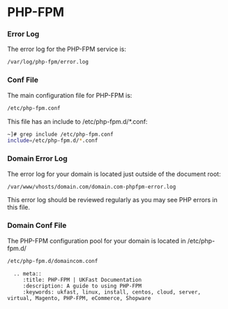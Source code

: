 # PHP-FPM

### Error Log
The error log for the PHP-FPM service is:

```bash
/var/log/php-fpm/error.log
```

### Conf File
The main configuration file for PHP-FPM is:

```bash
/etc/php-fpm.conf
```

This file has an include to /etc/php-fpm.d/*.conf:

```bash
~]# grep include /etc/php-fpm.conf
include=/etc/php-fpm.d/*.conf
```

### Domain Error Log
The error log for your domain is located just outside of the document root:

```bash
/var/www/vhosts/domain.com/domain.com-phpfpm-error.log
```

This error log should be reviewed regularly as you may see PHP errors in this file.

### Domain Conf File
The PHP-FPM configuration pool for your domain is located in /etc/php-fpm.d/

```bash
/etc/php-fpm.d/domaincom.conf
```

```eval_rst
  .. meta::
     :title: PHP-FPM | UKFast Documentation
     :description: A guide to using PHP-FPM
     :keywords: ukfast, linux, install, centos, cloud, server, virtual, Magento, PHP-FPM, eCommerce, Shopware

